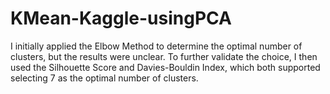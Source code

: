 # KMean-Kaggle-usingPCA
I initially applied the Elbow Method to determine the optimal number of clusters, but the results were unclear. To further validate the choice, I then used the Silhouette Score and Davies-Bouldin Index, which both supported selecting 7 as the optimal number of clusters.
